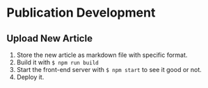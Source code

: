 # Publication Development

## Upload New Article
1. Store the new article as markdown file with specific format.
2. Build it with `$ npm run build`
3. Start the front-end server with `$ npm start` to see it good or not.
4. Deploy it.